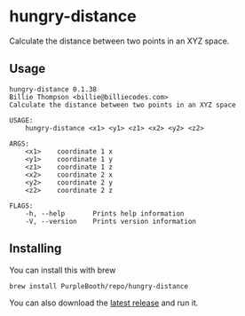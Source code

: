 # hungry-distance

Calculate the distance between two points in an XYZ space.

## Usage

``` shell
hungry-distance 0.1.38
Billie Thompson <billie@billiecodes.com>
Calculate the distance between two points in an XYZ space

USAGE:
    hungry-distance <x1> <y1> <z1> <x2> <y2> <z2>

ARGS:
    <x1>    coordinate 1 x
    <y1>    coordinate 1 y
    <z1>    coordinate 1 z
    <x2>    coordinate 2 x
    <y2>    coordinate 2 y
    <z2>    coordinate 2 z

FLAGS:
    -h, --help       Prints help information
    -V, --version    Prints version information
```

## Installing

You can install this with brew

``` shell
brew install PurpleBooth/repo/hungry-distance
```

You can also download the [latest
release](https://github.com/PurpleBooth/hungry-distance/releases/latest)
and run it.
